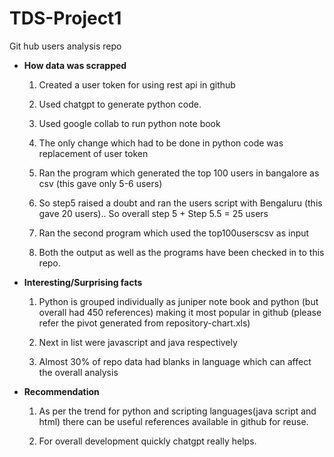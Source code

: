 # TDS-Project1
Git hub users analysis repo

- **How data was scrapped**
   
    1. Created a user token for using rest api in github 
    
    2. Used chatgpt to generate python code. 
    
    3. Used google collab to run python note book
    
    4. The only change which had to be done in python code was replacement of user token
    
    5. Ran the program which generated the top 100 users in bangalore as csv (this gave only 5-6 users)

    6. So step5 raised a doubt and ran the users script with Bengaluru (this gave 20 users).. So  overall step 5 + Step 5.5 = 25 users
    
    7. Ran the second program which used the top100userscsv as input
    
    8. Both the output as well as the programs have been checked in to this repo.

- **Interesting/Surprising facts**

    1. Python is grouped individually as juniper note book and python (but overall had 450 references) making it most popular in github
       (please refer the pivot generated from repository-chart.xls)

    2. Next in list were javascript and java respectively
 
    3. Almost 30% of repo data had blanks in language which can affect the overall analysis

- **Recommendation**
   1.  As per the trend for python and scripting languages(java script and html) there can be useful references available in github for reuse.
 
   2.  For overall development quickly chatgpt really helps.
    
